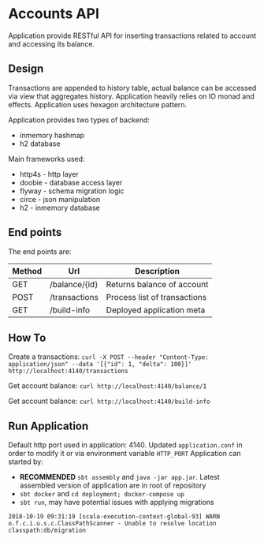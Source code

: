 # Accounts API
Application provide RESTful API for inserting transactions related to account and accessing its balance.

## Design
Transactions are appended to history table, actual balance can be accessed via view that aggregates history. Application heavily relies on IO monad and effects.
Application uses hexagon architecture pattern.

Application provides two types of backend:
* inmemory hashmap
* h2 database

Main frameworks used:
* http4s - http layer
* doobie - database access layer
* flyway - schema migration logic
* circe - json manipulation
* h2 - inmemory database


## End points
The end points are:

Method | Url           | Description
------ | ------------- | -----------
GET    | /balance/{id} | Returns balance of account
POST   | /transactions | Process list of transactions
GET    | /build-info   | Deployed application meta

## How To
Create a transactions:
```curl -X POST --header "Content-Type: application/json" --data '[{"id": 1, "delta": 100}]' http://localhost:4140/transactions```

Get account balance:
```curl http://localhost:4140/balance/1```

Get account balance:
```curl http://localhost:4140/build-info```

## Run Application
Default http port used in application: 4140. Updated `application.conf` in order to modify it or via environment variable `HTTP_PORT`
Application can started by:
 * **RECOMMENDED** `sbt assembly` and `java -jar app.jar`. Latest assembled version of application are in root of repository
 * `sbt docker` and `cd deployment; docker-compose up`
 * `sbt run`, may have potential issues with applying migrations
  ```
  2018-10-19 09:31:19 [scala-execution-context-global-93] WARN  o.f.c.i.u.s.c.ClassPathScanner - Unable to resolve location classpath:db/migration
  ```
